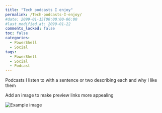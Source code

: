 ```yaml
---
title: "Tech podcasts I enjoy"
permalink: /Tech-podcasts-I-enjoy/
#date: 2099-01-15T00:00:00-06:00
#last_modified_at: 2099-01-22
comments_locked: false
toc: false
categories:
  - PowerShell
  - Social
tags:
  - PowerShell
  - Social
  - Podcast
---
```


Podcasts I listen to with a sentence or two describing each and why I like them

Add an image to make preview links more appealing

![Example image](/assets/Posts/2024-11-03-Tech-podcasts-I-enjoy/image-name.png)
